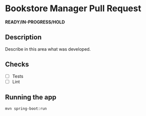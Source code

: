 # Bookstore Manager Pull Request
**READY/IN-PROGRESS/HOLD**

## Description
Describe in this area what was developed.

## Checks
- [ ] Tests
- [ ] Lint

## Running the app
```shell
mvn spring-boot:run
```